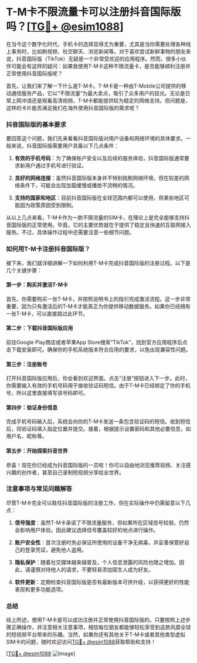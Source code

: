 # T-M卡不限流量卡可以注册抖音国际版吗？[[TG💪+ @esim1088](https://t.me/s/esim1088)]

在当今这个数字化时代，手机卡的选择显得尤为重要，尤其是当你需要处理各种线上事务时，比如刷视频、社交聊天、浏览新闻等。对于喜欢尝试新鲜事物的朋友来说，抖音国际版（TikTok）无疑是一个非常受欢迎的应用程序。然而，很多小伙伴可能会有这样的疑问：如果我使用T-M卡这种不限流量卡，是否能够顺利注册并正常使用抖音国际版呢？

首先，让我们来了解一下什么是T-M卡。T-M卡是一种由T-Mobile公司提供的移动通信服务产品，它以“不限流量”为最大卖点，吸引了众多用户的目光。无论是日常上网冲浪还是观看高清视频，T-M卡都能提供较为稳定的网络支持。但问题是，这样的卡片能否满足我们在海外使用抖音国际版的需求呢？

### 抖音国际版的基本要求

要回答这个问题，我们先来看看抖音国际版对用户设备和网络环境的具体要求。一般来说，抖音国际版需要用户具备以下几点条件：

1. **有效的手机号码**：为了确保账户安全以及后续的服务体验，抖音国际版通常要求新用户通过手机号进行验证。
   
2. **良好的网络连接**：虽然抖音国际版本身并不特别挑剔网络环境，但在较差的网络条件下，可能会出现加载缓慢或播放不流畅的情况。

3. **支持的国家和地区**：目前抖音国际版在全球范围内都可以使用，但某些地区可能因为政策原因受到限制。

从以上几点来看，T-M卡作为一款不限流量的SIM卡，在理论上是完全能够支持抖音国际版的正常使用。毕竟，它的主要优势就在于提供了稳定且快速的互联网接入服务。不过，具体操作过程中还需要注意一些细节问题。

### 如何用T-M卡注册抖音国际版？

接下来，我们就详细讲解一下如何利用T-M卡完成抖音国际版的注册过程。以下是几个关键步骤：

#### 第一步：购买并激活T-M卡

首先，你需要购买一张T-M卡，并按照说明书上的指引完成激活流程。这一步非常重要，因为只有激活后的T-M卡才能真正为你提供移动数据服务。如果你已经拥有一张T-M卡，可以直接跳过此环节。

#### 第二步：下载抖音国际版应用

前往Google Play商店或者苹果App Store搜索“TikTok”，找到官方应用程序后点击下载安装即可。确保你的手机系统版本符合应用的要求，以免出现兼容性问题。

#### 第三步：注册账号

打开抖音国际版应用后，你会看到欢迎界面。点击“注册”按钮进入下一步。此时，你需要输入有效的手机号码用于接收验证码短信。由于T-M卡已经绑定了你的手机号，所以这里直接填写该号码即可。

#### 第四步：验证身份信息

完成手机号码输入后，系统会向你的T-M卡发送一条包含验证码的短信。收到短信后，将验证码填入指定位置并提交。接着，根据提示设置密码和其他必要信息，如用户名、昵称等。

#### 第五步：开始探索抖音世界

恭喜！现在你已经成为抖音国际版的一员啦！你可以自由地浏览推荐视频、关注感兴趣的创作者，甚至自己录制短视频分享给全世界。

### 注意事项与常见问题解答

尽管T-M卡完全可以胜任抖音国际版的注册工作，但在实际操作中仍需留意以下几点：

1. **信号强度**：虽然T-M卡承诺了不限流量服务，但如果所在区域信号较弱，仍然会影响用户体验。因此建议选择信号覆盖较好的地点进行操作。

2. **账户安全性**：首次注册时务必保证所使用的设备干净无病毒，并妥善保管好自己的登录凭证，避免他人盗用。

3. **隐私保护**：随着社交媒体越来越普及，个人信息泄露的风险也随之增加。因此，请谨慎对待他人的请求，不要轻易添加陌生人成为好友。

4. **软件更新**：定期检查抖音国际版是否有最新版本可供升级，以获得更好的性能表现和更多功能选项。

### 总结

综上所述，使用T-M卡是可以成功注册并正常使用抖音国际版的。只要按照上述步骤正确操作，并注意相关注意事项，相信每位朋友都能够轻松享受到这款风靡全球的短视频平台带来的乐趣。当然，如果你还有其他关于T-M卡或者其他类型虚拟SIM卡的问题，随时欢迎访问[TG💪+ @esim1088](https://t.me/s/esim1088)获取帮助和支持！

[[TG💪+ @esim1088](https://t.me/s/esim1088) ![Image](https://i.postimg.cc/4NQfJmqS/Snipaste-2025-05-13-00-14-12.png)]